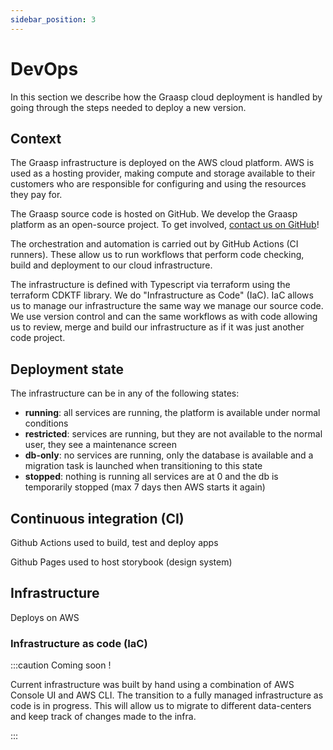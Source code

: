 ```yaml
---
sidebar_position: 3
---
```


# DevOps

In this section we describe how the Graasp cloud deployment is handled by going through the steps needed to deploy a new version.

## Context

The Graasp infrastructure is deployed on the AWS cloud platform. AWS is used as a hosting provider, making compute and storage available to their customers who are responsible for configuring and using the resources they pay for.

The Graasp source code is hosted on GitHub.
We develop the Graasp platform as an open-source project.
To get involved, [contact us on GitHub](https://github.com/graasp)!

The orchestration and automation is carried out by GitHub Actions (CI runners).
These allow us to run workflows that perform code checking, build and deployment to our cloud infrastructure.

The infrastructure is defined with Typescript via terraform using the terraform CDKTF library.
We do "Infrastructure as Code" (IaC).
IaC allows us to manage our infrastructure the same way we manage our source code.
We use version control and can the same workflows as with code allowing us to review, merge and build our infrastructure as if it was just another code project.

## Deployment state

The infrastructure can be in any of the following states:

- **running**: all services are running, the platform is available under normal conditions
- **restricted**: services are running, but they are not available to the normal user, they see a maintenance screen
- **db-only**: no services are running, only the database is available and a migration task is launched when transitioning to this state
- **stopped**: nothing is running all services are at 0 and the db is temporarily stopped (max 7 days then AWS starts it again)

## Continuous integration (CI)

Github Actions used to build, test and deploy apps

Github Pages used to host storybook (design system)

## Infrastructure

Deploys on AWS

### Infrastructure as code (IaC)

:::caution Coming soon !

Current infrastructure was built by hand using a combination of AWS Console UI and AWS CLI.
The transition to a fully managed infrastructure as code is in progress.
This will allow us to migrate to different data-centers and keep track of changes made to the infra.

:::
